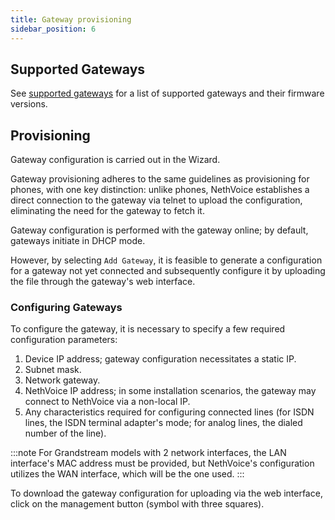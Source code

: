 ```yaml
---
title: Gateway provisioning
sidebar_position: 6
---
```


## Supported Gateways

See [supported gateways](supported-gateways) for a list of supported gateways and their firmware versions.

## Provisioning

Gateway configuration is carried out in the Wizard.

Gateway provisioning adheres to the same guidelines as provisioning for phones, with one key distinction: unlike phones, NethVoice establishes a direct connection to the gateway via telnet to upload the configuration, eliminating the need for the gateway to fetch it.

Gateway configuration is performed with the gateway online; by default, gateways initiate in DHCP mode.

However, by selecting `Add Gateway`, it is feasible to generate a configuration for a gateway not yet connected and subsequently configure it by uploading the file through the gateway's web interface.

### Configuring Gateways

To configure the gateway, it is necessary to specify a few required configuration parameters:

1. Device IP address; gateway configuration necessitates a static IP.
2. Subnet mask.
3. Network gateway.
4. NethVoice IP address; in some installation scenarios, the gateway may connect to NethVoice via a non-local IP.
5. Any characteristics required for configuring connected lines (for ISDN lines, the ISDN terminal adapter's mode; for analog lines, the dialed number of the line).

:::note
For Grandstream models with 2 network interfaces, the LAN interface's MAC address must be provided, but NethVoice's configuration utilizes the WAN interface, which will be the one used.
:::

To download the gateway configuration for uploading via the web interface, click on the management button (symbol with three squares).

